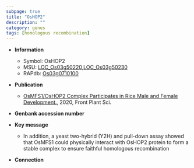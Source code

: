 ```yaml
---
subpage: true
title: "OsHOP2"
description: ""
category: genes
tags: [homologous recombination]
---
```


* **Information**  
    + Symbol: OsHOP2  
    + MSU: [LOC_Os03g50220](http://rice.plantbiology.msu.edu/cgi-bin/ORF_infopage.cgi?orf=LOC_Os03g50220),[LOC_Os03g50230](http://rice.plantbiology.msu.edu/cgi-bin/ORF_infopage.cgi?orf=LOC_Os03g50230)  
    + RAPdb: [Os03g0710100](http://rapdb.dna.affrc.go.jp/viewer/gbrowse_details/irgsp1?name=Os03g0710100)  

* **Publication**  
    + [OsMFS1/OsHOP2 Complex Participates in Rice Male and Female Development.](http://www.ncbi.nlm.nih.gov/pubmed?term=OsMFS1/OsHOP2+Complex+Participates+in+Rice+Male+and+Female+Development.%5BTitle%5D), 2020, Front Plant Sci.

* **Genbank accession number**  

* **Key message**  
    + In addition, a yeast two-hybrid (Y2H) and pull-down assay showed that OsMFS1 could physically interact with OsHOP2 protein to form a stable complex to ensure faithful homologous recombination

* **Connection**  



